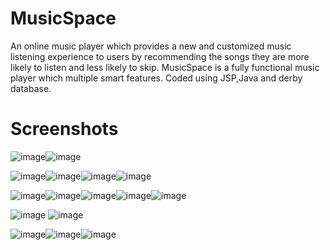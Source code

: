 # MusicSpace
An online music player which provides a new and customized music listening experience to users by recommending the songs they are more likely to listen and less likely to skip. MusicSpace is a fully functional music player which multiple smart features. Coded using JSP,Java and derby database.

# Screenshots
![image](https://user-images.githubusercontent.com/61706649/136417338-153a0580-9ec2-47d7-bc99-6feea9f18562.png)![image](https://user-images.githubusercontent.com/61706649/136417095-310d4c51-35c6-49e7-9584-33d55af44b7a.png)


![image](https://user-images.githubusercontent.com/61706649/136412548-cc491098-2cec-48a4-a025-e652395e3cb5.png)![image](https://user-images.githubusercontent.com/61706649/136417540-d483646a-4c60-4974-a03e-ec7047631527.png)![image](https://user-images.githubusercontent.com/61706649/136417572-50efb671-0aac-4a93-bef3-c57c33d23a29.png)![image](https://user-images.githubusercontent.com/61706649/136412429-7f77fdac-cba9-485c-a4cd-d45c55b4e0eb.png)


![image](https://user-images.githubusercontent.com/61706649/136413304-e6e42a44-6a08-4be7-be2e-2a21c609b1c3.png)![image](https://user-images.githubusercontent.com/61706649/136418048-77fc3d29-1ddc-4c13-9b76-c8269bb45de4.png)![image](https://user-images.githubusercontent.com/61706649/136418013-6d578a71-79a8-47cf-ae60-d3c8014328a8.png)![image](https://user-images.githubusercontent.com/61706649/136417960-1cf5d1b3-10a2-48cf-a555-17adb31af771.png)![image](https://user-images.githubusercontent.com/61706649/136417928-adf0ba27-eb66-4dec-a7e8-5a4dbfadc2b7.png)


![image](https://user-images.githubusercontent.com/61706649/136416831-1d166a37-d767-4b51-be98-c1c63de92d4c.png)
![image](https://user-images.githubusercontent.com/61706649/136416877-8e35da83-1ad9-4c72-af8d-5846587f5dd2.png)

![image](https://user-images.githubusercontent.com/61706649/136412320-6977b78a-416a-479d-89f2-f87e3b007534.png)![image](https://user-images.githubusercontent.com/61706649/136412273-2cfe5b2a-98dc-468a-ad6d-c135c0f134db.png)![image](https://user-images.githubusercontent.com/61706649/136412235-c953a8a0-8063-4b2d-a9b5-c4b1b01ea854.png)
